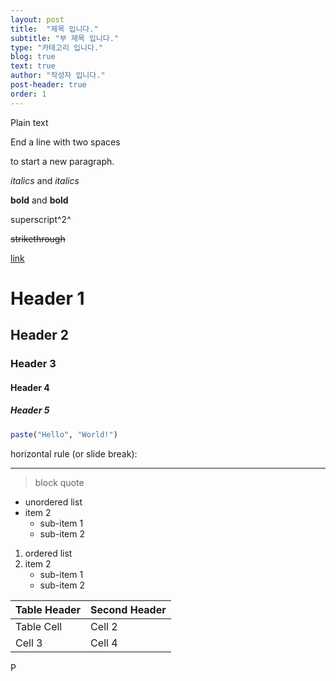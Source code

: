 ```yaml
---
layout: post
title:  "제목 입니다."
subtitle: "부 제목 입니다."
type: "카테고리 입니다."
blog: true
text: true
author: "작성자 입니다."
post-header: true
order: 1
---
```

Plain text

  End a line with two spaces  

to start a new paragraph.

*italics* and _italics_

**bold** and __bold__

superscript^2^

~~strikethrough~~

[link](www.rstudio.com)

# Header 1
## Header 2
### Header 3
#### Header 4
##### Header 5

```r
paste("Hello", "World!")
```

horizontal rule (or slide break):

***

> block quote

* unordered list
* item 2
    + sub-item 1
    + sub-item 2

1. ordered list
2. item 2
    + sub-item 1
    + sub-item 2

Table Header  | Second Header
------------- | -------------
Table Cell    | Cell 2
Cell 3        | Cell 4
P

